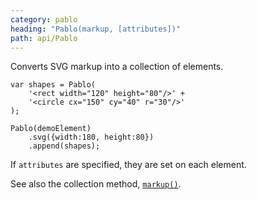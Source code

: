 ```yaml
---
category: pablo
heading: "Pablo(markup, [attributes])"
path: api/Pablo
---
```



Converts SVG markup into a collection of elements.

    var shapes = Pablo(
        '<rect width="120" height="80"/>' + 
        '<circle cx="150" cy="40" r="30"/>'
    );
    
    Pablo(demoElement)
        .svg({width:180, height:80})
        .append(shapes);

If `attributes` are specified, they are set on each element.

See also the collection method, [`markup()`](/api/markup/).

